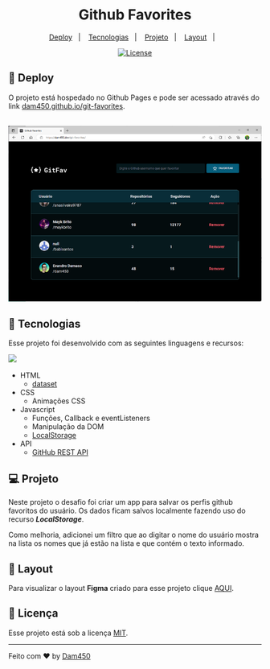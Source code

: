 <h1 align="center">Github Favorites</h1>

<p align="center">
  <a href="#-deploy">Deploy</a>&nbsp;&nbsp;&nbsp;|&nbsp;&nbsp;&nbsp;
  <a href="#-tecnologias">Tecnologias</a>&nbsp;&nbsp;&nbsp;|&nbsp;&nbsp;&nbsp;
  <a href="#-projeto">Projeto</a>&nbsp;&nbsp;&nbsp;|&nbsp;&nbsp;&nbsp;
  <a href="#-layout">Layout</a>&nbsp;&nbsp;&nbsp;|&nbsp;&nbsp;&nbsp;
</p>

<p align="center">
  <a href="#memo-licença">
    <img alt="License" src="https://img.shields.io/static/v1?label=license&message=MIT&color=49AA26&labelColor=000000">
  </a>
</p>

## 🚀 Deploy

O projeto está hospedado no Github Pages e pode ser acessado através do link [dam450.github.io/git-favorites](https://dam450.github.io/git-favorites/).

<p align="center"><br/>
  <a href="https://dam450.github.io/git-favorites/">
    <img src="./.github/preview.png" />
  </a>
</p>


## 🦾 Tecnologias

Esse projeto foi desenvolvido com as seguintes linguagens e recursos:

<p align="left">
  <a href="#">
    <img src="https://skillicons.dev/icons?i=html,css,javascript&theme=dark" />
  </a>
</p>

- HTML 
    - [dataset](https://developer.mozilla.org/en-US/docs/Web/API/HTMLElement/dataset)
- CSS
    - Animações CSS
- Javascript
    - Funções, Callback e eventListeners
    - Manipulação da DOM
    - [LocalStorage](https://developer.mozilla.org/en-US/docs/Web/API/Window/localStorage)
- API
  - [GitHub REST API](https://docs.github.com/en/rest/guides/getting-started-with-the-rest-api)

## 💻 Projeto

Neste projeto o desafio foi criar um app para salvar os perfis github favoritos do usuário. Os dados ficam salvos localmente fazendo uso do recurso ***LocalStorage***.

Como melhoria, adicionei um filtro que ao digitar o nome do usuário mostra na lista os nomes que já estão na lista e que contém o texto informado.

## 🔖 Layout

Para visualizar o layout **Figma** criado para esse projeto clique [AQUI](https://www.figma.com/file/IV3hH8wgkFELXc8ORipIP8/GitFav-%5BDesafios-Explorer%5D?node-id=104%3A48&viewer=1).

## :memo: Licença

Esse projeto está sob a licença [MIT](./license.md).

---

Feito com ♥ by [Dam450](https://github.com/dam450/)
